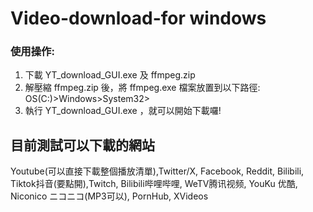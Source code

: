 # Video-download-for windows
### 使用操作:  
1. 下載 YT_download_GUI.exe 及 ffmpeg.zip  
2. 解壓縮 ffmpeg.zip 後，將 ffmpeg.exe 檔案放置到以下路徑:  
OS(C:)>Windows>System32>  
3. 執行 YT_download_GUI.exe ，就可以開始下載囉!
  
## 目前測試可以下載的網站
Youtube(可以直接下載整個播放清單),Twitter/X, Facebook, Reddit, Bilibili, Tiktok抖音(要點開),Twitch, Bilibili哔哩哔哩, WeTV腾讯视频, YouKu 优酷, Niconico ニコニコ(MP3可以), PornHub, XVideos


